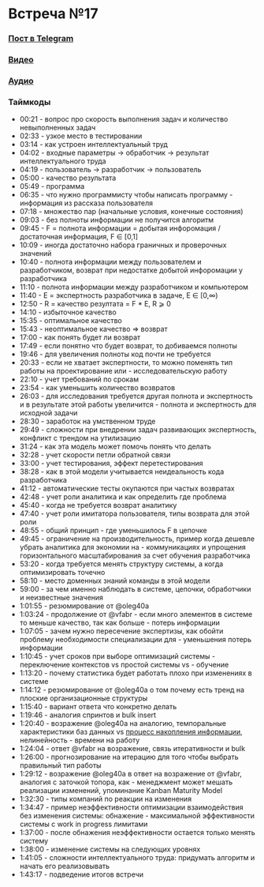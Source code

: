 # Встреча №17

### [Пост в Telegram](https://t.me/modernsd/32014)

### [Видео](../meetups/2021-10-24.mp4)

### [Аудио](../meetups/2021-10-24.mp3)

### Таймкоды

- 00:21 - вопрос про скорость выполнения задач и количество невыполненных задач
- 02:33 - узкое место в тестировании
- 03:14 - как устроен интеллектуальный труд
- 04:02 - входные параметры -> обработчик -> результат интеллектуального труда
- 04:19 - пользователь -> разработчик -> пользователь
- 05:00 - качество результата
- 05:49 - программа
- 06:35 - что нужно программисту чтобы написать программу - информация из рассказа пользователя
- 07:18 - множество пар (начальные условия, конечные состояния)
- 09:03 - без полноты информации не получится алгоритм
- 09:45 - F = полнота информации = добытая инфоромация / достаточная информация, F ∈ [0,1]
- 10:09 - иногда достаточно набора граничных и проверочных значений
- 10:40 - полнота информации между пользователем и разработчиком, возврат при недостатке добытой инфоромации у разработчика
- 11:10 - полнота информации между разработчиком и компьютером
- 11:40 - E = экспертность разработчика в задаче, E ∈ [0,∞)
- 12:50 - R = качество резултата = F * E, R ⩾ 0
- 14:10 - избыточное качество
- 15:35 - оптимальное качество
- 15:43 - неоптимальное качество => возврат
- 17:00 - как понять будет ли возврат
- 17:49 - если понятно что будет возврат, то добиваемся полноты
- 19:46 - для увеличения полноты код почти не требуется
- 20:33 - если не хватает экспертности, то можно поменять тип работы на проектирование или - исследовательскую работу
- 22:10 - учет требований по срокам
- 23:54 - как уменьшить количество возвратов
- 26:03 - для исследования требуется другая полнота и экспертность и в результате этой работы увеличится - полнота и экспертность для исходной задачи
- 28:30 - заработок на умственном труде
- 29:49 - сложности при внедрении задач развивающих экспертность, конфликт с трендом на утилизацию
- 31:24 - как эта модель может помочь понять что делать
- 32:28 - учет скорости петли обратной связи
- 33:00 - учет тестирования, эффект перетестирования
- 38:28 - как в этой модели учитывается неидеальность кода разработчика
- 41:12 - автоматические тесты окупаются при частых возвратах
- 42:48 - учет роли аналитика и как определить где проблема
- 45:40 - когда не требуется возврат аналитику
- 47:40 - учет роли имитатора пользователя, типы возврата для этой роли
- 48:55 - общий принцип - где уменьшилось F в цепочке
- 49:45 - ограничение на производительность, пример когда дешевле убрать аналитика для экономии на - коммуникациях и упрощения горизонтального масштабирования за счет обучения разработчика
- 53:20 - когда требуется менять структуру системы, а когда оптимизировать точечно
- 58:10 - место доменных знаний команды в этой модели
- 59:00 - за чем именно наблюдать в системе, цепочки, обработчики и неизвестные значения
- 1:01:55 - резюмирование от @oleg40a
- 1:03:24 - продолжение от @vfabr - если много элементов в системе то меньше качество, так как больше - потерь информации
- 1:07:05 - зачем нужно пересечение экспертизы, как обойти проблему необходимости специализации для - уменьшения потерь информации
- 1:10:45 - учет сроков при выборе оптимизаций системы - переключение контекстов vs простой системы vs - обучение
- 1:13:20 - почему статистика будет работать плохо при изменениях в системе
- 1:14:12 - резюмирование от @oleg40a о том почему есть тренд на плоские организационные структуры
- 1:15:40 - вариант ответа что конкретно делать
- 1:19:46 - аналогия спринтов и bulk insert
- 1:20:40 - возражение @oleg40a на аналогию, темпоральные характеристики баз данных vs [процесс накопления информации](https://connected-knowledge.com/2014/04/19/understanding-kdp/), нелинейность - времени на работу
- 1:24:04 - ответ @vfabr на возражение, связь итеративности и bulk
- 1:26:00 - прогнозирование на итерацию для того чтобы выбрать правильный тип работы
- 1:29:12 - возражение @oleg40a в ответ на возражение от @vfabr, аналогия с заточкой топора, как - менеджмент может мешать реализации изменений, упоминание Kanban Maturity Model
- 1:32:30 - типы компаний по реакции на изменения
- 1:34:47 - пример неэффективности оптимизации взаимодействия без изменения системы: обнажение - максимальной эффективности системы с work in progress лимитами
- 1:37:00 - после обнажения неэффективности остается только менять систему
- 1:38:00 - изменение системы на следующих уровнях
- 1:41:05 - сложности интеллектуального труда: придумать алгоритм и начать его реализовывать
- 1:43:17 - подведение итогов встречи
